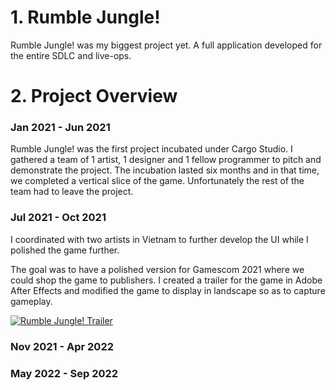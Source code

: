 # 1. Rumble Jungle!
Rumble Jungle! was my biggest project yet. A full application developed for the entire SDLC and live-ops.

# 2. Project Overview
### Jan 2021 - Jun 2021
Rumble Jungle! was the first project incubated under Cargo Studio. I gathered a team of 1 artist, 1 designer and 1 fellow programmer to pitch and demonstrate the project. The incubation lasted six months and in that time, we completed a vertical slice of the game. Unfortunately the rest of the team had to leave the project.

### Jul 2021 - Oct 2021
I coordinated with two artists in Vietnam to further develop the UI while I polished the game further.

The goal was to have a polished version for Gamescom 2021 where we could shop the game to publishers. I created a trailer for the game in Adobe After Effects and modified the game to display in landscape so as to capture gameplay.

[![Rumble Jungle! Trailer](https://img.youtube.com/vi/3InblUGKkbc/hqdefault.jpg)](https://youtu.be/3InblUGKkbc)

### Nov 2021 - Apr 2022

### May 2022 - Sep 2022
